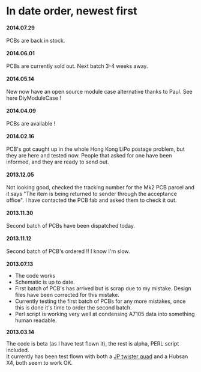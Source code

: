 # In date order, newest first #

**2014.07.29** <br><br>PCBs are back in stock.<br>
<br>
<b>2014.06.01</b> <br><br>PCBs are currently sold out. Next batch 3-4 weeks away.<br>
<br>
<b>2014.05.14</b> <br><br> New now have an open source module case alternative thanks to Paul. See here DiyModuleCase !<br>
<br>
<b>2014.04.09</b> <br><br> PCBs are available !<br>
<br>
<b>2014.02.16</b> <br><br> PCB's got caught up in the whole Hong Kong LiPo postage problem, but they are here and tested now. People that asked for one have been informed, and they are ready to send out.<br>
<br>
<b>2013.12.05</b><br><br> Not looking good, checked the tracking number for the Mk2 PCB parcel and it says "The item is being returned to sender through the acceptance office". I have contacted the PCB fab and asked them to check it out.<br>
<br>
<b>2013.11.30</b><br><br> Second batch of PCBs have been dispatched today.<br>
<br>
<b>2013.11.12</b><br><br>
Second batch of PCB's ordered !! I know I'm slow.<br>
<br>
<b>2013.07.13</b>
<ul><li>The code works<br>
</li><li>Schematic is up to date.<br>
</li><li>First batch of PCB's has arrived but is scrap due to my mistake. Design files have been corrected for this mistake.<br>
</li><li>Currently testing the first batch of PCBs for any more mistakes, once this is done it's time to order the second batch.<br>
</li><li>Perl script is working very well at condensing A7105 data into something human readable.</li></ul>


<b>2013.03.14</b>

The code is beta (as I have test flown it), the rest is alpha, PERL script included.<br>
It currently has been test flown with both a <a href='http://www.jperkinsdistribution.co.uk/detail.php?JPNO=6600034&activepage=1&Navmain=Helicopters&subcatname=RTF/RC%20ready%20-%20Twister%20helis'>JP twister quad</a> and a Hubsan X4, both seem to work OK.